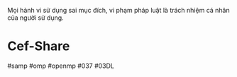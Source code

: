 Mọi hành vi sử dụng sai mục đích, vi phạm pháp luật là trách nhiệm cá nhân của người sử dụng.
# Cef-Share
#samp #omp #openmp #037 #03DL
